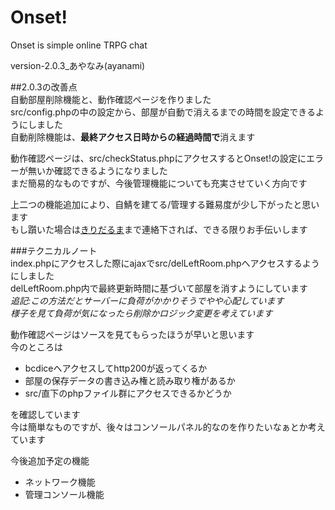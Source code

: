 # Onset!

Onset is simple online TRPG chat

version-2.0.3_あやなみ(ayanami)  
  
##2.0.3の改善点  
自動部屋削除機能と、動作確認ページを作りました  
src/config.phpの中の設定から、部屋が自動で消えるまでの時間を設定できるようにしました  
自動削除機能は、**最終アクセス日時からの経過時間で**消えます  
  
動作確認ページは、src/checkStatus.phpにアクセスするとOnset!の設定にエラーが無いか確認できるようになりました  
まだ簡易的なものですが、今後管理機能についても充実させていく方向です  
  
上二つの機能追加により、自鯖を建てる/管理する難易度が少し下がったと思います  
もし躓いた場合は[きりだるま](https://twitter.com/kiridaruma)まで連絡下されば、できる限りお手伝いします  
  
###テクニカルノート  
index.phpにアクセスした際にajaxでsrc/delLeftRoom.phpへアクセスするようにしました  
delLeftRoom.php内で最終更新時間に基づいて部屋を消すようにしています  
*追記:この方法だとサーバーに負荷がかかりそうでやや心配しています*  
*様子を見て負荷が気になったら削除かロジック変更を考えています*
  
動作確認ページはソースを見てもらったほうが早いと思います  
今のところは  
+ bcdiceへアクセスしてhttp200が返ってくるか  
+ 部屋の保存データの書き込み権と読み取り権があるか  
+ src/直下のphpファイル群にアクセスできるかどうか  

を確認しています  
今は簡単なものですが、後々はコンソールパネル的なのを作りたいなぁとか考えています  
  
今後追加予定の機能
+ ネットワーク機能
+ 管理コンソール機能